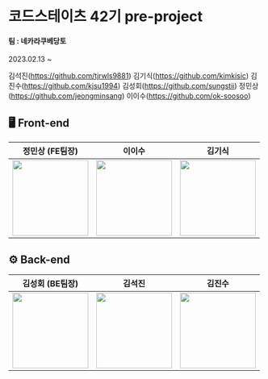# 코드스테이츠 42기 pre-project
#### 팀 : 네카라쿠베당토
2023.02.13 ~

김석진(https://github.com/tjrwls9881)
김기식(https://github.com/kimkisic)
김진수(https://github.com/kjsu1994)
김성회(https://github.com/sungstii)
정민상(https://github.com/jeongminsang)
이이수(https://github.com/ok-soosoo)

## 🖥 Front-end
|정민상 (FE팀장)|이이수|김기식|
|:-:|:-:|:-:|
|<img src="https://user-images.githubusercontent.com/101001956/218988032-7170993f-400b-4b92-8fd2-8f02ae6ab4ed.png" width=150>|<img src="https://user-images.githubusercontent.com/101001956/218995536-b271d70b-9c48-4c52-a05b-0a294bfe0874.jpg " width=150>|<img src="https://user-images.githubusercontent.com/101001956/218995536-b271d70b-9c48-4c52-a05b-0a294bfe0874.jpg" width=150>|

## ⚙️ Back-end
|김성회 (BE팀장)|김석진|김진수|
|:-:|:-:|:-:|
|<img src="https://user-images.githubusercontent.com/101001956/218995536-b271d70b-9c48-4c52-a05b-0a294bfe0874.jpg" width=150>|<img src="https://user-images.githubusercontent.com/101001956/218995536-b271d70b-9c48-4c52-a05b-0a294bfe0874.jpg" width=150>|<img src="https://user-images.githubusercontent.com/101001956/218995536-b271d70b-9c48-4c52-a05b-0a294bfe0874.jpg" width=150>|